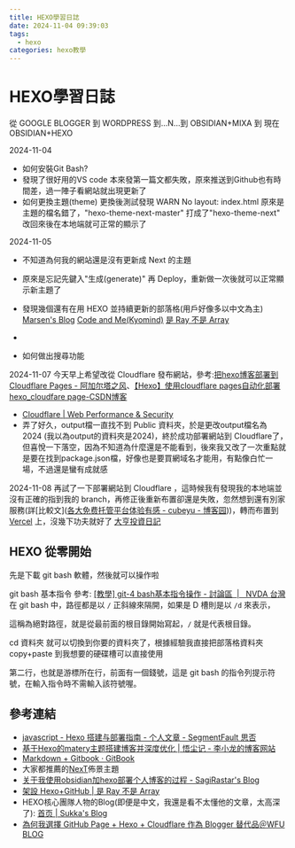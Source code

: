 ```yaml
---
title: HEXO學習日誌
date: 2024-11-04 09:39:03
tags:
  - hexo
categories: hexo教學
---
```


# HEXO學習日誌

從 GOOGLE BLOGGER 到 WORDPRESS 到...N...到 OBSIDIAN+MIXA 到 現在 OBSIDIAN+HEXO

2024-11-04
- 如何安裝Git Bash?
- 發現了很好用的VS code
本來發第一篇文都失敗，原來推送到Github也有時間差，過一陣子看網站就出現更新了
- 如何更換主題(theme) 
更換後測試發現 WARN No layout: index.html
原來是主題的檔名錯了，"hexo-theme-next-master" 打成了"hexo-theme-next" 
改回來後在本地端就可正常的顯示了

2024-11-05
- 不知道為何我的網站還是沒有更新成 Next 的主題
- 原來是忘記先鍵入"生成(generate)" 再 Deploy，重新做一次後就可以正常顯示新主題了
- 發現幾個還有在用 HEXO 並持續更新的部落格(用戶好像多以中文為主)
[Marsen's Blog](https://blog.marsen.me/)
[Code and Me(Kyomind)](https://blog.kyomind.tw/)
[是 Ray 不是 Array](https://israynotarray.com/)

- 
- 如何做出搜尋功能

2024-11-07
今天早上希望改從 Cloudflare 發布網站，參考:[把hexo博客部署到Cloudflare Pages - 阿加尔塔之风](https://www.jgduhao.xyz/2023/08/06/%E6%8A%8Ahexo%E5%8D%9A%E5%AE%A2%E9%83%A8%E7%BD%B2%E5%88%B0Cloudflare-Pages/)、[【Hexo】使用cloudflare pages自动化部署hexo_cloudfare page-CSDN博客](https://blog.csdn.net/muxuen/article/details/141484848)
- [Cloudflare | Web Performance & Security](https://dash.cloudflare.com/bd8965044ef67b9e745c4ca1d408167f/pages/new/provider/github)
- 弄了好久，output檔一直找不到 Public 資料夾，於是更改output檔名為 2024 (我以為output的資料夾是2024)，終於成功部署網站到 Cloudflare了，但喜悅一下落空，因為不知道為什麼還是不能看到，後來我又改了一次重點就是要在找到package.json檔，好像也是要買網域名才能用，有點像白忙一場，不過還是蠻有成就感

2024-11-08
再試了一下部署網站到 Cloudflare ，這時候我有發現我的本地端並沒有正確的指到我的 branch，再修正後重新布置卻還是失敗，忽然想到還有別家服務(詳[比較文]([各大免费托管平台体验有感 - cubeyu - 博客园](https://www.cnblogs.com/cubeyu/p/17452456.html)))，轉而布置到 [Vercel](https://vercel.com/) 上，沒幾下功夫就好了 [大亨投資日記](https://777tycoon.vercel.app/)

## HEXO 從零開始

先是下載 git bash 軟體，然後就可以操作啦

git bash 基本指令 參考: [[教學] git-4 bash基本指令操作 - 討論區  |   NVDA 台灣](https://www.nvda.org.tw/discussion/ui=100200tm=1952161285)
在 git bash 中，路徑都是以 `/` 正斜線來隔開，如果是 D 槽則是以 `/d` 來表示，

這稱為絕對路徑，就是從最前面的根目錄開始寫起，`/` 就是代表根目錄。

cd 資料夾 就可以切換到你要的資料夾了，根據經驗我直接把部落格資料夾 copy+paste 到我想要的硬碟槽可以直接使用

第二行，也就是游標所在行，前面有一個錢號，這是 git bash 的指令列提示符號，在輸入指令時不需輸入該符號喔。



## 參考連結
- [javascript - Hexo 搭建与部署指南 - 个人文章 - SegmentFault 思否](https://segmentfault.com/a/1190000042111533)
- [基于Hexo的matery主题搭建博客并深度优化 | 悟尘记 - 李小龙的博客网站](https://www.lixl.cn/2019/092856736.html#toc-heading-3)
- [Markdown + Gitbook · GitBook](https://alecthw.github.io/books/markdown-simple-world/4.html)
- 大家都推薦的[NexT](https://github.com/next-theme)佈景主題
- [关于我使用obsidian加hexo部署个人博客的过程 - SagiRastar's Blog](https://sagi-rastar.github.io/2023/11/10/%E5%85%B3%E4%BA%8E%E6%88%91%E4%BD%BF%E7%94%A8obsidian%E5%8A%A0hexo%E9%83%A8%E7%BD%B2%E4%B8%AA%E4%BA%BA%E5%8D%9A%E5%AE%A2%E7%9A%84%E8%BF%87%E7%A8%8B/)
- [架設 Hexo+GitHub | 是 Ray 不是 Array](https://israynotarray.com/hexo/20190411/932826160/)
- HEXO核心團隊人物的Blog(即便是中文，我還是看不太懂他的文章，太高深了): [首页 | Sukka's Blog](https://blog.skk.moe/)
- [為何我選擇 GitHub Page + Hexo + Cloudflare 作為 Blogger 替代品＠WFU BLOG](https://ww.wfublog.com/2024/07/github-page-hexo-cloudflare-blogger-alternative.html#section3)




